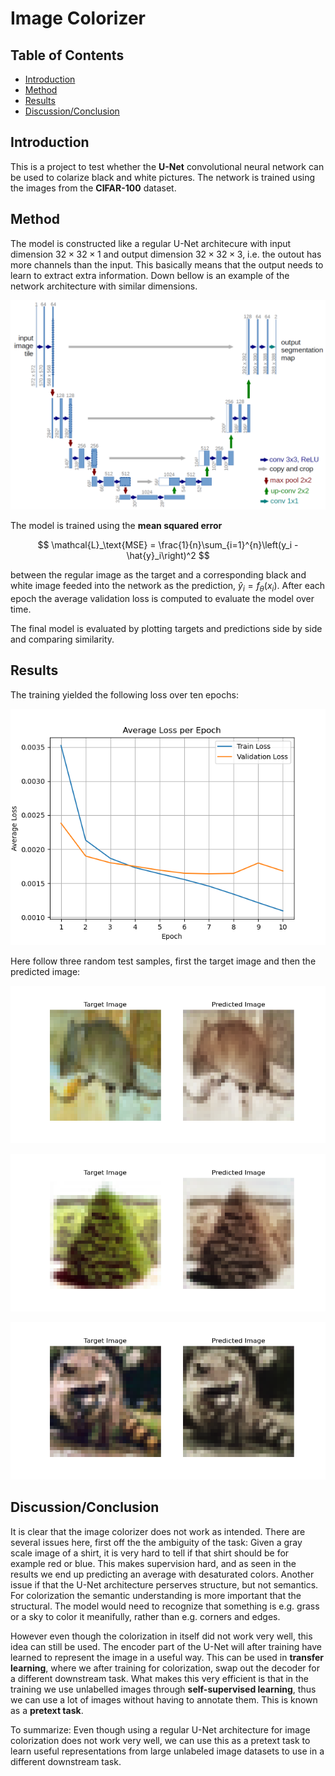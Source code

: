 # Image Colorizer

## Table of Contents

- [Introduction](#introduction)
- [Method](#method)
- [Results](#results)
- [Discussion/Conclusion](#discussionconclusion)

## Introduction

This is a project to test whether the **U-Net** convolutional neural network can be used to colarize black and white pictures. The network is trained using the images from the **CIFAR-100** dataset.

## Method

The model is constructed like a regular U-Net architecure with input dimension $32 \times 32 \times 1$ and output dimension $32 \times 32 \times 3$, i.e. the outout has more channels than the input. This basically means that the output needs to learn to extract extra information. Down bellow is an example of the network architecture with similar dimensions.

![U-Net Architecture](./figures/u-net.png)

The model is trained using the **mean squared error**

$$
\mathcal{L}_\text{MSE} = \frac{1}{n}\sum_{i=1}^{n}\left(y_i - \hat{y}_i\right)^2
$$

between the regular image as the target and a corresponding black and white image feeded into the network as the prediction, $\hat{y}_i = f_\theta\left(x_i\right)$. After each epoch the average validation loss is computed to evaluate the model over time.

The final model is evaluated by plotting targets and predictions side by side and comparing similarity.

## Results

The training yielded the following loss over ten epochs:

![Loss](./figures/loss_history.png)

Here follow three random test samples, first the target image and then the predicted image:

![Test 3](./figures/test3.png)

![Test 5](./figures/test5.png)

![Test 7](./figures/test7.png)

## Discussion/Conclusion

It is clear that the image colorizer does not work as intended. There are several issues here, first off the the ambiguity of the task: Given a gray scale image of a shirt, it is very hard to tell if that shirt should be for example red or blue. This makes supervision hard, and as seen in the results we end up predicting an average with desaturated colors. Another issue if that the U-Net architecture perserves structure, but not semantics. For colorization the semantic understanding is more important that the structural. The model would need to recognize that something is e.g. grass or a sky to color it meanifully, rather than e.g. corners and edges.

However even though the colorization in itself did not work very well, this idea can still be used. The encoder part of the U-Net will after training have learned to represent the image in a useful way. This can be used in **transfer learning**, where we after training for colorization, swap out the decoder for a different downstream task. What makes this very efficient is that in the training we use unlabelled images through **self-supervised learning**, thus we can use a lot of images without having to annotate them. This is known as a **pretext task**.

To summarize: Even though using a regular U-Net architecture for image colorization does not work very well, we can use this as a pretext task to learn useful representations from large unlabeled image datasets to use in a different downstream task.
